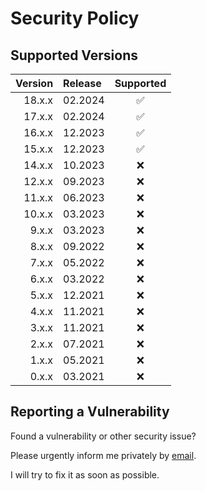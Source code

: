 # Security Policy

## Supported Versions

| Version | Release |     Supported      |
| ------: | :------ | :----------------: |
|  18.x.x | 02.2024 | :white_check_mark: |
|  17.x.x | 02.2024 | :white_check_mark: |
|  16.x.x | 12.2023 | :white_check_mark: |
|  15.x.x | 12.2023 | :white_check_mark: |
|  14.x.x | 10.2023 |        :x:         |
|  12.x.x | 09.2023 |        :x:         |
|  11.x.x | 06.2023 |        :x:         |
|  10.x.x | 03.2023 |        :x:         |
|   9.x.x | 03.2023 |        :x:         |
|   8.x.x | 09.2022 |        :x:         |
|   7.x.x | 05.2022 |        :x:         |
|   6.x.x | 03.2022 |        :x:         |
|   5.x.x | 12.2021 |        :x:         |
|   4.x.x | 11.2021 |        :x:         |
|   3.x.x | 11.2021 |        :x:         |
|   2.x.x | 07.2021 |        :x:         |
|   1.x.x | 05.2021 |        :x:         |
|   0.x.x | 03.2021 |        :x:         |

## Reporting a Vulnerability

Found a vulnerability or other security issue?

Please urgently inform me privately by
[email](https://github.com/RobinTail/express-zod-api/blob/master/package.json#L14).

I will try to fix it as soon as possible.
